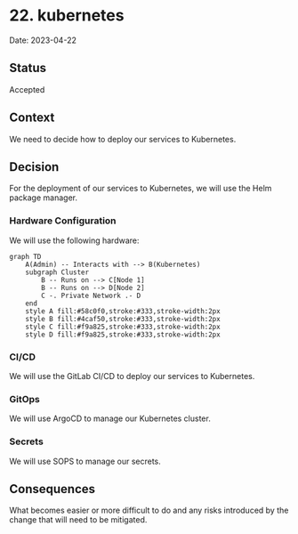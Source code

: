 # 22. kubernetes

Date: 2023-04-22

## Status

Accepted

## Context

We need to decide how to deploy our services to Kubernetes.

## Decision

For the deployment of our services to Kubernetes, we will use the Helm package manager.

### Hardware Configuration

We will use the following hardware:

```mermaid
graph TD
    A(Admin) -- Interacts with --> B(Kubernetes)
    subgraph Cluster
        B -- Runs on --> C[Node 1]
        B -- Runs on --> D[Node 2]
        C -. Private Network .- D
    end
    style A fill:#58c0f0,stroke:#333,stroke-width:2px
    style B fill:#4caf50,stroke:#333,stroke-width:2px
    style C fill:#f9a825,stroke:#333,stroke-width:2px
    style D fill:#f9a825,stroke:#333,stroke-width:2px
```

### CI/CD

We will use the GitLab CI/CD to deploy our services to Kubernetes.

### GitOps

We will use ArgoCD to manage our Kubernetes cluster.

### Secrets

We will use SOPS to manage our secrets.

## Consequences

What becomes easier or more difficult to do and any risks introduced by the change that will need to be mitigated.
